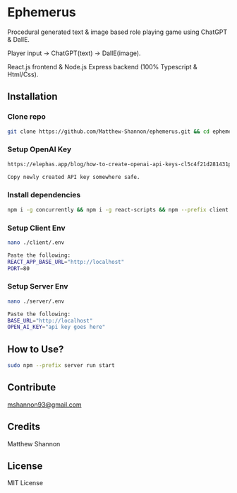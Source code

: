 # Ephemerus

Procedural generated text & image based role playing game using ChatGPT & DallE. 

Player input -> ChatGPT(text) -> DallE(image). 

React.js frontend & Node.js Express backend (100% Typescript & Html/Css). 


## Installation
### Clone repo
```bash
git clone https://github.com/Matthew-Shannon/ephemerus.git && cd ephemerus
```

### Setup OpenAI Key
```bash
https://elephas.app/blog/how-to-create-openai-api-keys-cl5c4f21d281431po7k8fgyol0

Copy newly created API key somewhere safe. 
```

### Install dependencies
```bash
npm i -g concurrently && npm i -g react-scripts && npm --prefix client install && npm --prefix server install
```

### Setup Client Env

```bash
nano ./client/.env

Paste the following:
REACT_APP_BASE_URL="http://localhost"
PORT=80
```

### Setup Server Env
```bash 
nano ./server/.env

Paste the following:
BASE_URL="http://localhost"
OPEN_AI_KEY="api key goes here"
```

## How to Use?
```bash
sudo npm --prefix server run start
``` 

## Contribute
mshannon93@gmail.com

## Credits
Matthew Shannon

## License
MIT License
